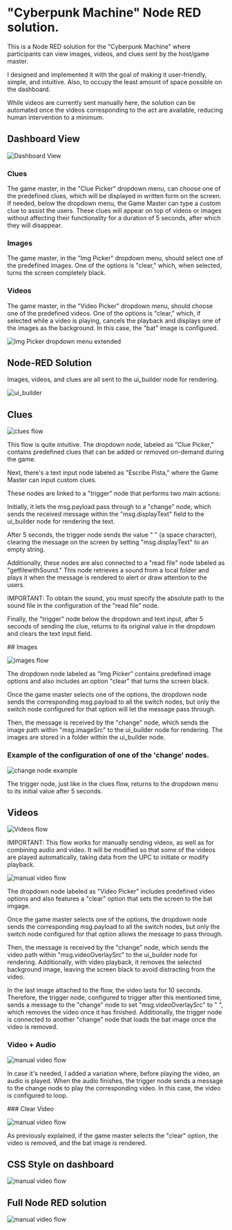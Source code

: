 # "Cyberpunk Machine" Node RED solution.

This is a Node RED solution for the "Cyberpunk Machine" where participants can view images, videos, and clues sent by the host/game master.

I designed and implemented it with the goal of making it user-friendly, simple, and intuitive. Also, to occupy the least amount of space possible on the dashboard.

While videos are currently sent manually here, the solution can be automated once the videos corresponding to the act are available, reducing human intervention to a minimum.

## Dashboard View

![Dashboard View](https://github.com/gabrielcor/node-redescape-EscapeRoomSupplier/blob/develop_Rodrigo/Documentation/screenshots/cyberpunk0.png)

### Clues
The game master, in the "Clue Picker" dropdown menu, can choose one of the predefined clues, which will be displayed in written form on the screen. If needed, below the dropdown menu, the Game Master can type a custom clue to assist the users. These clues will appear on top of videos or images without affecting their functionality for a duration of 5 seconds, after which they will disappear.

### Images 
The game master, in the "Img Picker" dropdown menu, should select one of the predefined images. One of the options is "clear," which, when selected, turns the screen completely black.

### Videos 
The game master, in the "Video Picker" dropdown menu, should choose one of the predefined videos. One of the options is "clear," which, if selected while a video is playing, cancels the playback and displays one of the images as the background. In this case, the "bat" image is configured.

![Img Picker dropdown menu extended](https://github.com/gabrielcor/node-redescape-EscapeRoomSupplier/blob/develop_Rodrigo/Documentation/screenshots/cyberpunk1.png)


## Node-RED Solution

Images, videos, and clues are all sent to the ui_builder node for rendering.

![ui_builder](https://github.com/gabrielcor/node-redescape-EscapeRoomSupplier/blob/develop_Rodrigo/Documentation/screenshots/cyberpunk2.png)

## Clues 

![clues flow](https://github.com/gabrielcor/node-redescape-EscapeRoomSupplier/blob/develop_Rodrigo/Documentation/screenshots/cyberpunk3.png)

This flow is quite intuitive. The dropdown node, labeled as "Clue Picker," contains predefined clues that can be added or removed on-demand during the game.

Next, there's a text input node labeled as "Escribe Pista," where the Game Master can input custom clues.

These nodes are linked to a "trigger" node that performs two main actions:

Initially, it lets the msg.payload pass through to a "change" node, which sends the received message within the "msg.displayText" field to the ui_builder node for rendering the text.

After 5 seconds, the trigger node sends the value " " (a space character), clearing the message on the screen by setting "msg.displayText" to an empty string.

Additionally, these nodes are also connected to a "read file" node labeled as "getfilewithSound." This node retrieves a sound from a local folder and plays it when the message is rendered to alert or draw attention to the users.

IMPORTANT: To obtain the sound, you must specify the absolute path to the sound file in the configuration of the "read file" node.

Finally, the "trigger" node below the dropdown and text input, after 5 seconds of sending the clue, returns to its original value in the dropdown and clears the text input field.

## Images 

![images flow](https://github.com/gabrielcor/node-redescape-EscapeRoomSupplier/blob/develop_Rodrigo/Documentation/screenshots/cyberpunk4.png)

The dropdown node labeled as "Img Picker" contains predefined image options and also includes an option "clear" that turns the screen black.

Once the game master selects one of the options, the dropdown node sends the corresponding msg.payload to all the switch nodes, but only the switch node configured for that option will let the message pass through.

Then, the message is received by the "change" node, which sends the image path within "msg.imageSrc" to the ui_builder node for rendering. The images are stored in a folder within the ui_builder node.

### Example of the configuration of one of the 'change' nodes.

![change node example](https://github.com/gabrielcor/node-redescape-EscapeRoomSupplier/blob/develop_Rodrigo/Documentation/screenshots/cyberpunk5.png)

The trigger node, just like in the clues flow, returns to the dropdown menu to its initial value after 5 seconds.

## Videos 

![Videos flow](https://github.com/gabrielcor/node-redescape-EscapeRoomSupplier/blob/develop_Rodrigo/Documentation/screenshots/cyberpunk6.png)

IMPORTANT: This flow works for manually sending videos, as well as for combining audio and video. It will be modified so that some of the videos are played automatically, taking data from the UPC to initiate or modify playback.


![manual video flow](https://github.com/gabrielcor/node-redescape-EscapeRoomSupplier/blob/develop_Rodrigo/Documentation/screenshots/cyberpunk7.png)


The dropdown node labeled as "Video Picker" includes predefined video options and also features a "clear" option that sets the screen to the bat imgage.

Once the game master selects one of the options, the dropdown node sends the corresponding msg.payload to all the switch nodes, but only the switch node configured for that option allows the message to pass through.

Then, the message is received by the "change" node, which sends the video path within "msg.videoOverlaySrc" to the ui_builder node for rendering. Additionally, with video playback, it removes the selected background image, leaving the screen black to avoid distracting from the video.

In the last image attached to the flow, the video lasts for 10 seconds. Therefore, the trigger node, configured to trigger after this mentioned time, sends a message to the "change" node to set "msg.videoOverlaySrc" to " ", which removes the video once it has finished. Additionally, the trigger node is connected to another "change" node that loads the bat image once the video is removed.

### Video + Audio 

![manual video flow](https://github.com/gabrielcor/node-redescape-EscapeRoomSupplier/blob/develop_Rodrigo/Documentation/screenshots/cyberpunk8.png)


In case it's needed, I added a variation where, before playing the video, an audio is played. When the audio finishes, the trigger node sends a message to the change node to play the corresponding video. In this case, the video is configured to loop.

### Clear Video

![manual video flow](https://github.com/gabrielcor/node-redescape-EscapeRoomSupplier/blob/develop_Rodrigo/Documentation/screenshots/cyberpunk9.png)

As previously explained, if the game master selects the "clear" option, the video is removed, and the bat image is rendered.

## CSS Style on dashboard
 
![manual video flow](https://github.com/gabrielcor/node-redescape-EscapeRoomSupplier/blob/develop_Rodrigo/Documentation/screenshots/cyberpunk10.png)


## Full Node RED solution 

![manual video flow](https://github.com/gabrielcor/node-redescape-EscapeRoomSupplier/blob/develop_Rodrigo/Documentation/screenshots/cyberpunk11.png)


